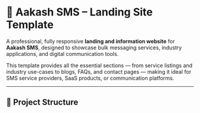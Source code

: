 # 💬 Aakash SMS – Landing Site Template

A professional, fully responsive **landing and information website** for **Aakash SMS**, designed to showcase bulk messaging services, industry applications, and digital communication tools.

This template provides all the essential sections — from service listings and industry use-cases to blogs, FAQs, and contact pages — making it ideal for SMS service providers, SaaS products, or communication platforms.

---

## 📁 Project Structure

